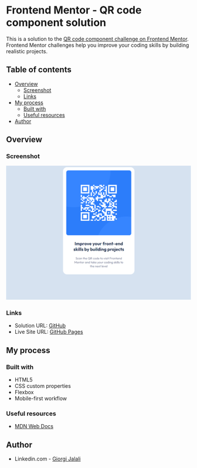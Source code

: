 # Frontend Mentor - QR code component solution

This is a solution to the [QR code component challenge on Frontend Mentor](https://www.frontendmentor.io/challenges/qr-code-component-iux_sIO_H). Frontend Mentor challenges help you improve your coding skills by building realistic projects.

## Table of contents

- [Overview](#overview)
  - [Screenshot](#screenshot)
  - [Links](#links)
- [My process](#my-process)
  - [Built with](#built-with)
  - [Useful resources](#useful-resources)
- [Author](#author)

## Overview

### Screenshot

![QR code component](./QR-code.bmp)

### Links

- Solution URL: [GitHub](https://github.com/Giorgi-Jalali/QR-code-component)
- Live Site URL: [GitHub Pages](https://Giorgi-Jalali.github.io/QR-code-component)

## My process

### Built with

- HTML5
- CSS custom properties
- Flexbox
- Mobile-first workflow

### Useful resources

- [MDN Web Docs](https://developer.mozilla.org/en-US/)

## Author

- Linkedin.com - [Giorgi Jalali](https://www.linkedin.com/in/giorgi-jalali-0336b8225/)
